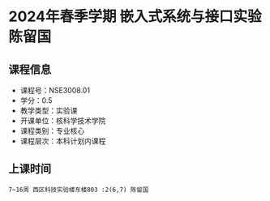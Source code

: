 # 2024年春季学期 嵌入式系统与接口实验 陈留国






## 课程信息

- 课程号：NSE3008.01
- 学分：0.5
- 教学类型：实验课
- 开课单位：核科学技术学院
- 课程类别：专业核心
- 课程层次：本科计划内课程

## 上课时间

```
7~16周 西区科技实验楼东楼803 :2(6,7) 陈留国
```

